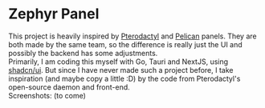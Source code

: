 # Zephyr Panel
This project is heavily inspired by <a href="https://pterodactyl.io">Pterodactyl</a> and <a href="https://pelican.dev">Pelican</a> panels. They are both made by the same team, so the difference is really just the UI and possibly the backend has some adjustments.
<br>
Primarily, I am coding this myself with Go, Tauri and NextJS, using <a href="https://ui.shadcn.com">shadcn/ui</a>. But since I have never made such a project before, I take inspiration (and maybe copy a little :D) by the code from Pterodactyl's open-source daemon and front-end.
<br>
Screenshots:
(to come)
